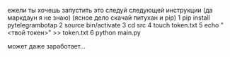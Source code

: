 ежели ты хочешь запустить это следуй следующей инструкции (да маркдаун я не знаю) 
(ясное дело скачай питухан и pip)
1 pip install pytelegrambotap
2 source bin/activate
3 cd src
4 touch token.txt
5 echo "<твой токен>" >> token.txt
6 python main.py


может даже заработает...

